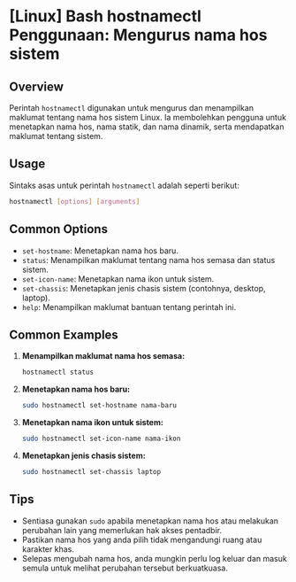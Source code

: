 # [Linux] Bash hostnamectl Penggunaan: Mengurus nama hos sistem

## Overview
Perintah `hostnamectl` digunakan untuk mengurus dan menampilkan maklumat tentang nama hos sistem Linux. Ia membolehkan pengguna untuk menetapkan nama hos, nama statik, dan nama dinamik, serta mendapatkan maklumat tentang sistem.

## Usage
Sintaks asas untuk perintah `hostnamectl` adalah seperti berikut:

```bash
hostnamectl [options] [arguments]
```

## Common Options
- `set-hostname`: Menetapkan nama hos baru.
- `status`: Menampilkan maklumat tentang nama hos semasa dan status sistem.
- `set-icon-name`: Menetapkan nama ikon untuk sistem.
- `set-chassis`: Menetapkan jenis chasis sistem (contohnya, desktop, laptop).
- `help`: Menampilkan maklumat bantuan tentang perintah ini.

## Common Examples
1. **Menampilkan maklumat nama hos semasa:**
   ```bash
   hostnamectl status
   ```

2. **Menetapkan nama hos baru:**
   ```bash
   sudo hostnamectl set-hostname nama-baru
   ```

3. **Menetapkan nama ikon untuk sistem:**
   ```bash
   sudo hostnamectl set-icon-name nama-ikon
   ```

4. **Menetapkan jenis chasis sistem:**
   ```bash
   sudo hostnamectl set-chassis laptop
   ```

## Tips
- Sentiasa gunakan `sudo` apabila menetapkan nama hos atau melakukan perubahan lain yang memerlukan hak akses pentadbir.
- Pastikan nama hos yang anda pilih tidak mengandungi ruang atau karakter khas.
- Selepas mengubah nama hos, anda mungkin perlu log keluar dan masuk semula untuk melihat perubahan tersebut berkuatkuasa.